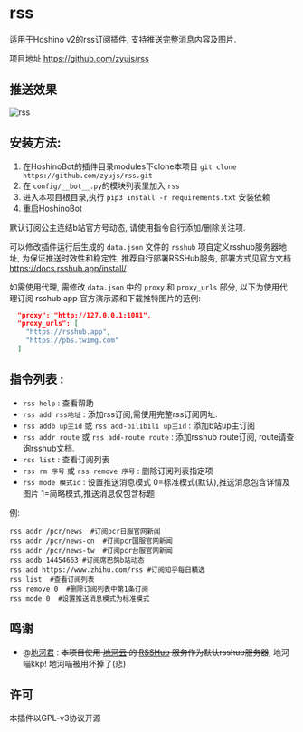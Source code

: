 # rss

适用于Hoshino v2的rss订阅插件, 支持推送完整消息内容及图片.

项目地址 https://github.com/zyujs/rss

## 推送效果

![rss](https://user-images.githubusercontent.com/3376669/104117898-c8281280-535f-11eb-9f0b-7efe2bc657cf.png)

## 安装方法:

1. 在HoshinoBot的插件目录modules下clone本项目 `git clone https://github.com/zyujs/rss.git`
1. 在 `config/__bot__.py`的模块列表里加入 `rss`
1. 进入本项目根目录,执行 `pip3 install -r requirements.txt` 安装依赖
1. 重启HoshinoBot

默认订阅公主连结b站官方号动态, 请使用指令自行添加/删除关注项.

可以修改插件运行后生成的 `data.json` 文件的 `rsshub` 项自定义rsshub服务器地址, 为保证推送时效性和稳定性, 推荐自行部署RSSHub服务, 部署方式见官方文档 https://docs.rsshub.app/install/

如需使用代理, 需修改 `data.json` 中的 `proxy` 和 `proxy_urls` 部分, 以下为使用代理订阅 rsshub.app 官方演示源和下载推特图片的范例:

```json
  "proxy": "http://127.0.0.1:1081",
  "proxy_urls": [
    "https://rsshub.app",
    "https://pbs.twimg.com"
  ]
```

## 指令列表 :

- `rss help` : 查看帮助
- `rss add rss地址` : 添加rss订阅,需使用完整rss订阅网址.
- `rss addb up主id` 或 `rss add-bilibili up主id` : 添加b站up主订阅
- `rss addr route` 或 `rss add-route route` : 添加rsshub route订阅, route请查询rsshub文档.
- `rss list` : 查看订阅列表
- `rss rm 序号` 或 `rss remove 序号` : 删除订阅列表指定项
- `rss mode 模式id` : 设置推送消息模式 0=标准模式(默认),推送消息包含详情及图片 1=简略模式,推送消息仅包含标题

例: 
```
rss addr /pcr/news  #订阅pcr日服官网新闻
rss addr /pcr/news-cn  #订阅pcr国服官网新闻
rss addr /pcr/news-tw  #订阅pcr台服官网新闻
rss addb 14454663 #订阅席巴鸽b站动态
rss add https://www.zhihu.com/rss #订阅知乎每日精选
rss list  #查看订阅列表
rss remove 0  #删除订阅列表中第1条订阅
rss mode 0  #设置推送消息模式为标准模式
```

## 鸣谢

- @[地河君](https://github.com/Chendihe4975) : ~~本项目使用 [地河云](https://michikawachin.art/) 的 [RSSHub](https://rsshub.dihe.moe/) 服务作为默认rsshub服务器~~, 地河喵kkp! 地河喵被用坏掉了(悲)

## 许可

本插件以GPL-v3协议开源
